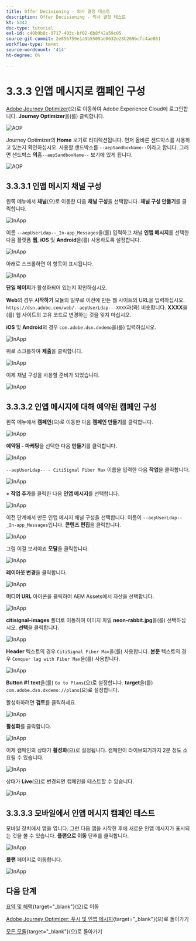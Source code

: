 ```yaml
---
title: Offer Decisioning - 의사 결정 테스트
description: Offer Decisioning - 의사 결정 테스트
kt: 5342
doc-type: tutorial
exl-id: c40b9b8c-9717-403c-bf02-6b8f42a59c05
source-git-commit: 2e856759e1a9b5509ad0632e28b269bcfc4ae861
workflow-type: tm+mt
source-wordcount: '414'
ht-degree: 0%

---
```


# 3.3.3 인앱 메시지로 캠페인 구성

[Adobe Journey Optimizer](https://experience.adobe.com)&#x200B;(으)로 이동하여 Adobe Experience Cloud에 로그인합니다. **Journey Optimizer**&#x200B;을(를) 클릭합니다.

![AOP](./../../../../modules/delivery-activation/ajo-b2c/ajob2c-1/images/acophome.png)

Journey Optimizer의 **Home** 보기로 리디렉션됩니다. 먼저 올바른 샌드박스를 사용하고 있는지 확인하십시오. 사용할 샌드박스를 `--aepSandboxName--`이라고 합니다. 그러면 샌드박스 **의**&#x200B;홈`--aepSandboxName--` 보기에 있게 됩니다.

![AOP](./../../../../modules/delivery-activation/ajo-b2c/ajob2c-1/images/acoptriglp.png)

## 3.3.3.1 인앱 메시지 채널 구성

왼쪽 메뉴에서 **채널**(으)로 이동한 다음 **채널 구성**&#x200B;을 선택합니다. **채널 구성 만들기**&#x200B;를 클릭합니다.

![InApp](./images/inapp1.png)

이름 `--aepUserLdap--_In-app_Messages`을(를) 입력하고 채널 **인앱 메시지**&#x200B;를 선택한 다음 플랫폼 **웹**, **iOS** 및 **Android**&#x200B;을(를) 사용하도록 설정합니다.

![InApp](./images/inapp2.png)

아래로 스크롤하면 이 항목이 표시됩니다.

![InApp](./images/inapp3.png)

**단일 페이지**&#x200B;가 활성화되어 있는지 확인하십시오.

**Web**&#x200B;의 경우 **시작하기** 모듈의 일부로 이전에 만든 웹 사이트의 URL을 입력하십시오. `https://dsn.adobe.com/web/--aepUserLdap---XXXX`과(와) 비슷합니다. **XXXX**&#x200B;을(를) 웹 사이트의 고유 코드로 변경하는 것을 잊지 마십시오.

**iOS** 및 **Android**&#x200B;의 경우 `com.adobe.dsn.dxdemo`을(를) 입력하십시오.

![InApp](./images/inapp4.png)

위로 스크롤하여 **제출**&#x200B;을 클릭합니다.

![InApp](./images/inapp5.png)

이제 채널 구성을 사용할 준비가 되었습니다.

![InApp](./images/inapp6.png)

## 3.3.3.2 인앱 메시지에 대해 예약된 캠페인 구성

왼쪽 메뉴에서 **캠페인**(으)로 이동한 다음 **캠페인 만들기**&#x200B;를 클릭합니다.

![InApp](./images/inapp7.png)

**예약됨 - 마케팅**&#x200B;을 선택한 다음 **만들기**&#x200B;를 클릭합니다.

![InApp](./images/inapp8.png)

`--aepUserLdap-- - CitiSignal Fiber Max` 이름을 입력한 다음 **작업**&#x200B;을 클릭합니다.

![InApp](./images/inapp9.png)

**+ 작업 추가**&#x200B;를 클릭한 다음 **인앱 메시지**&#x200B;를 선택합니다.

![InApp](./images/inapp10.png)

이전 단계에서 만든 인앱 메시지 채널 구성을 선택합니다. 이름이 `--aepUserLdap--_In-app_Messages`입니다. **콘텐츠 편집**&#x200B;을 클릭합니다.

![InApp](./images/inapp11.png)

그럼 이걸 보셔야죠 **모달**&#x200B;을 클릭합니다.

![InApp](./images/inapp12.png)

**레이아웃 변경**&#x200B;을 클릭합니다.

![InApp](./images/inapp13.png)

**미디어 URL** 아이콘을 클릭하여 AEM Assets에서 자산을 선택합니다.

![InApp](./images/inapp14.png)

**citisignal-images** 폴더로 이동하여 이미지 파일 **neon-rabbit.jpg**&#x200B;을(를) 선택하십시오. **선택**&#x200B;을 클릭합니다.

![InApp](./images/inapp15.png)

**Header** 텍스트의 경우 `CitiSignal Fiber Max`을(를) 사용합니다.
**본문** 텍스트의 경우 `Conquer lag with Fiber Max`을(를) 사용합니다.

![InApp](./images/inapp16.png)

**Button #1 text**&#x200B;을(를) `Go to Plans`(으)로 설정합니다.
**target**&#x200B;을(를) `com.adobe.dsn.dxdemo://plans`(으)로 설정합니다.

활성화하려면 **검토**&#x200B;를 클릭하세요.

![InApp](./images/inapp17.png)

**활성화**&#x200B;를 클릭합니다.

![InApp](./images/inapp18.png)

이제 캠페인의 상태가 **활성화**(으)로 설정됩니다. 캠페인이 라이브되기까지 2분 정도 소요될 수 있습니다.

![InApp](./images/inapp19.png)

상태가 **Live**(으)로 변경되면 캠페인을 테스트할 수 있습니다.

![InApp](./images/inapp20.png)

## 3.3.3.3 모바일에서 인앱 메시지 캠페인 테스트

모바일 장치에서 앱을 엽니다. 그런 다음 앱을 시작한 후에 새로운 인앱 메시지가 표시되는 것을 볼 수 있습니다. **플랜으로 이동** 단추를 클릭합니다.

![InApp](./images/inapp21.png)

**플랜** 페이지로 이동합니다.

![InApp](./images/inapp22.png)

## 다음 단계

[요약 및 혜택](./summary.md){target="_blank"}(으)로 이동

[Adobe Journey Optimizer: 푸시 및 인앱 메시지](ajopushinapp.md){target="_blank"}(으)로 돌아가기

[모든 모듈](./../../../../overview.md){target="_blank"}(으)로 돌아가기
